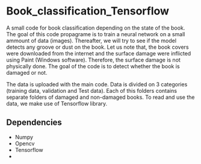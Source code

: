 # Book_classification_Tensorflow

A small code for book classification depending on the state of the book. The goal of this code propagrame is to train a neural network on a small ammount of data (images). Thereafter, we will try to see if the model detects any groove or dust on the book. Let us note that, the book covers were downloaded from the internet and the surface damage were inflicted using Paint (Windows software). Therefore, the surface damage is not physically done. The goal of the code is to detect whether the book is damaged or not.

The data is uploaded with the main code. Data is divided on 3 categories (training data, validation and Test data). Each of this folders contains separate folders of damaged and non-damaged books. To read and use the data, we make use of Tensorflow library.


## Dependencies

- Numpy
- Opencv
- Tensorflow
- 

